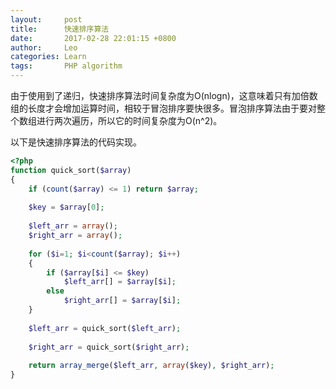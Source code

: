 ```yaml
---
layout:     post
title:      快速排序算法
date:      	2017-02-28 22:01:15 +0800
author:     Leo
categories: Learn
tags:       PHP algorithm
---
```

由于使用到了递归，快速排序算法时间复杂度为O(nlogn)，这意味着只有加倍数组的长度才会增加运算时间，相较于冒泡排序要快很多。冒泡排序算法由于要对整个数组进行两次遍历，所以它的时间复杂度为O(n^2)。

以下是快速排序算法的代码实现。

```php
<?php
function quick_sort($array)
{
    if (count($array) <= 1) return $array;
    
    $key = $array[0];
    
    $left_arr = array();
    $right_arr = array();
    
    for ($i=1; $i<count($array); $i++)
    {
        if ($array[$i] <= $key)
            $left_arr[] = $array[$i];
        else
            $right_arr[] = $array[$i];
    }
    
    $left_arr = quick_sort($left_arr);
    
    $right_arr = quick_sort($right_arr);
    
    return array_merge($left_arr, array($key), $right_arr);
}
```
